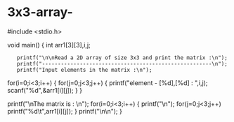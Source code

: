 # 3x3-array-

#include <stdio.h>

void main()
{
  int arr1[3][3],i,j;
  
       printf("\n\nRead a 2D array of size 3x3 and print the matrix :\n");
       printf("------------------------------------------------------\n");  
       printf("Input elements in the matrix :\n");
  for(i=0;i<3;i++)
  {
      for(j=0;j<3;j++)
      {
	      printf("element - [%d],[%d] : ",i,j);
	      scanf("%d",&arr1[i][j]);
      }
  }  
 
 printf("\nThe matrix is : \n");
  for(i=0;i<3;i++)
  {
      printf("\n");
      for(j=0;j<3;j++)
           printf("%d\t",arr1[i][j]);
  }
 printf("\n\n");
}

